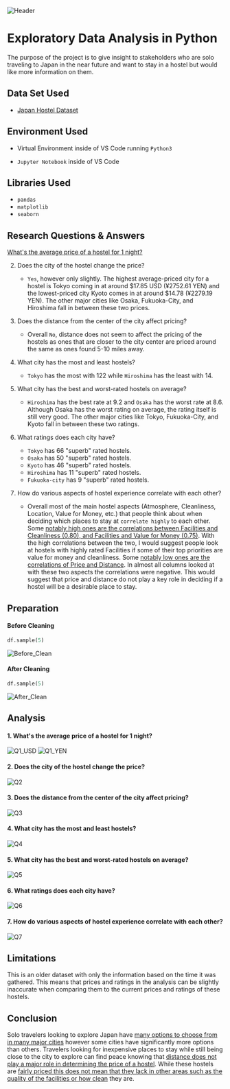 ![Header](Images/Banner.png)
 
# Exploratory Data Analysis in Python
 
The purpose of the project is to give insight to stakeholders who are solo traveling to Japan in the near future and want to stay in a hostel but would like more information on them.
## Data Set Used

 - [Japan Hostel Dataset](https://www.kaggle.com/datasets/koki25ando/hostel-world-dataset/data)
## Environment Used

- Virtual Environment inside of VS Code running ```Python3```

- ```Jupyter Notebook``` inside of VS Code



## Libraries Used

- ```pandas```
- ```matplotlib```
- ```seaborn```
## Research Questions & Answers

[What's the average price of a hostel for 1 night?](#1-whats-the-average-price-of-a-hostel-for-1-night)




2. Does the city of the hostel change the price?
    - ``Yes``, however only slightly. The highest average-priced city for a hostel is Tokyo coming in at around $17.85 USD (¥2752.61 YEN) and the lowest-priced city Kyoto comes in at around $14.78 (¥2279.19 YEN). The other major cities like Osaka, Fukuoka-City, and Hiroshima fall in between these two prices.

3. Does the distance from the center of the city affect pricing?
    - Overall ``No``, distance does not seem to affect the pricing of the hostels as ones that are closer to the city center are priced around the same as ones found 5-10 miles away.

4. What city has the most and least hostels?
    - ``Tokyo`` has the most with 122 while ``Hiroshima`` has the least with 14. 

5. What city has the best and worst-rated hostels on average?
    - ``Hiroshima`` has the best rate at 9.2 and ``Osaka`` has the worst rate at 8.6. Although Osaka has the worst rating on average, the rating itself is still very good. The other major cities like Tokyo, Fukuoka-City, and Kyoto fall in between these two ratings.

6. What ratings does each city have?
    - ``Tokyo`` has 66 "superb" rated hostels.
    - ``Osaka`` has 50 "superb" rated hostels.
    - ``Kyoto`` has 46 "superb" rated hostels.
    - ``Hiroshima`` has 11 "superb" rated hostels.
    - ``Fukuoka-city`` has 9 "superb" rated hostels.

7. How do various aspects of hostel experience correlate with each other?
    - Overall most of the main hostel aspects (Atmosphere, Cleanliness, Location, Value for Money, etc.) that people think about when deciding which places to stay at ``correlate highly`` to each other. Some <ins>notably high ones are the correlations between Facilities and Cleanliness (0.80), and Facilities and Value for Money (0.75)</ins>. With the high correlations between the two, I would suggest people look at hostels with highly rated Facilities if some of their top priorities are value for money and cleanliness. Some <ins>notably low ones are the correlations of Price and Distance</ins>. In almost all columns looked at with these two aspects the correlations were negative. This would suggest that price and distance do not play a key role in deciding if a hostel will be a desirable place to stay.

## Preparation

#### Before Cleaning
```python
df.sample(5)
``` 
   ![Before_Clean](Images/Before_Clean.png)

#### After Cleaning
```python
df.sample(5)
``` 
   ![After_Clean](Images/After_Clean.png)
## Analysis

#### 1. What's the average price of a hostel for 1 night?
   ![Q1_USD](Images/Q1_USD.png) ![Q1_YEN](Images/Q1_YEN.png)
#### 2. Does the city of the hostel change the price?
   ![Q2](Images/Q2.png)
#### 3. Does the distance from the center of the city affect pricing?
   ![Q3](Images/Q3.png)
#### 4. What city has the most and least hostels?
   ![Q4](Images/Q4.png)
#### 5. What city has the best and worst-rated hostels on average?
   ![Q5](Images/Q5.png)
#### 6. What ratings does each city have?
   ![Q6](Images/Q6.png)
#### 7. How do various aspects of hostel experience correlate with each other?
   ![Q7](Images/Q7.png)
## Limitations

This is an older dataset with only the information based on the time it was gathered. This means that prices and ratings in the analysis can be slightly inaccurate when comparing them to the current prices and ratings of these hostels.
## Conclusion

Solo travelers looking to explore Japan have <ins>many options to choose from in many major cities</ins> however some cities have significantly more options than others. Travelers looking for inexpensive places to stay while still being close to the city to explore can find peace knowing that <ins>distance does not play a major role in determining the price of a hostel</ins>. While these hostels are <ins>fairly priced this does not mean that they lack in other areas such as the quality of the facilities or how clean</ins> they are.
